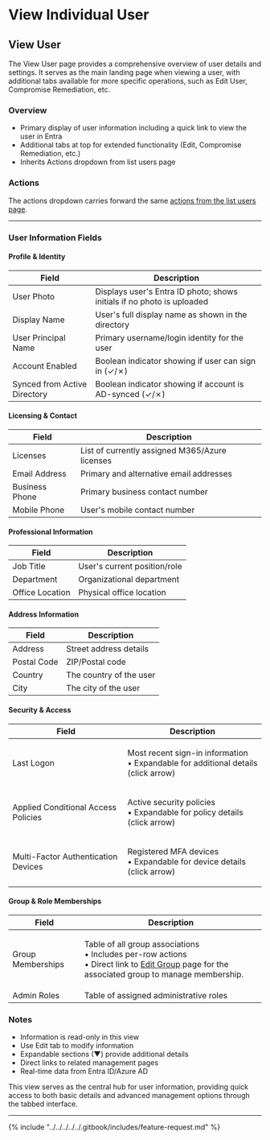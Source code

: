# View Individual User

## View User

The View User page provides a comprehensive overview of user details and settings. It serves as the main landing page when viewing a user, with additional tabs available for more specific operations, such as Edit User, Compromise Remediation, etc.

### Overview

* Primary display of user information including a quick link to view the user in Entra
* Additional tabs at top for extended functionality (Edit, Compromise Remediation, etc.)
* Inherits Actions dropdown from list users page

### Actions

The actions dropdown carries forward the same [actions from the list users page](../#per-user-actions).

***

### User Information Fields

#### Profile & Identity

| Field                        | Description                                                            |
| ---------------------------- | ---------------------------------------------------------------------- |
| User Photo                   | Displays user's Entra ID photo; shows initials if no photo is uploaded |
| Display Name                 | User's full display name as shown in the directory                     |
| User Principal Name          | Primary username/login identity for the user                           |
| Account Enabled              | Boolean indicator showing if user can sign in (✓/✗)                    |
| Synced from Active Directory | Boolean indicator showing if account is AD-synced (✓/✗)                |

#### Licensing & Contact

| Field          | Description                                    |
| -------------- | ---------------------------------------------- |
| Licenses       | List of currently assigned M365/Azure licenses |
| Email Address  | Primary and alternative email addresses        |
| Business Phone | Primary business contact number                |
| Mobile Phone   | User's mobile contact number                   |

#### Professional Information

| Field           | Description                  |
| --------------- | ---------------------------- |
| Job Title       | User's current position/role |
| Department      | Organizational department    |
| Office Location | Physical office location     |

#### Address Information

| Field       | Description             |
| ----------- | ----------------------- |
| Address     | Street address details  |
| Postal Code | ZIP/Postal code         |
| Country     | The country of the user |
| City        | The city of the user    |

#### Security & Access

| Field                               | Description                                                                                 |
| ----------------------------------- | ------------------------------------------------------------------------------------------- |
| Last Logon                          | <p>Most recent sign-in information<br>• Expandable for additional details (click arrow)</p> |
| Applied Conditional Access Policies | <p>Active security policies<br>• Expandable for policy details (click arrow)</p>            |
| Multi-Factor Authentication Devices | <p>Registered MFA devices<br>• Expandable for device details (click arrow)</p>              |

#### Group & Role Memberships

| Field             | Description                                                                                                                                                                                |
| ----------------- | ------------------------------------------------------------------------------------------------------------------------------------------------------------------------------------------ |
| Group Memberships | <p>Table of all group associations<br>• Includes per-row actions<br>• Direct link to <a href="../../groups/edit.md">Edit Group</a> page for the associated group to manage membership.</p> |
| Admin Roles       | Table of assigned administrative roles                                                                                                                                                     |

### Notes

* Information is read-only in this view
* Use Edit tab to modify information
* Expandable sections (▼) provide additional details
* Direct links to related management pages
* Real-time data from Entra ID/Azure AD

This view serves as the central hub for user information, providing quick access to both basic details and advanced management options through the tabbed interface.

***

{% include "../../../../../.gitbook/includes/feature-request.md" %}
